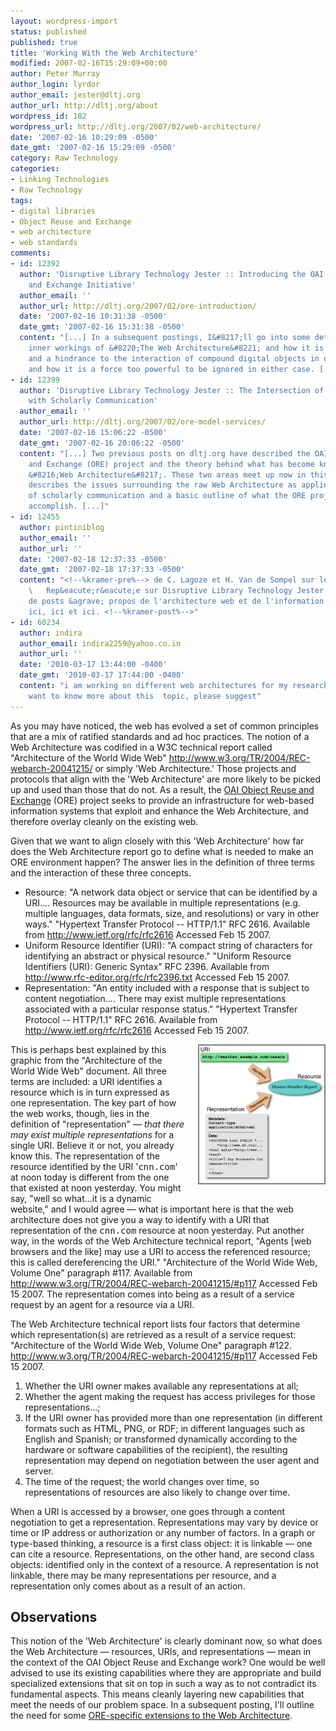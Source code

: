 ```yaml
---
layout: wordpress-import
status: published
published: true
title: 'Working With the Web Architecture'
modified: 2007-02-16T15:29:09+00:00
author: Peter Murray
author_login: lyrdor
author_email: jester@dltj.org
author_url: http://dltj.org/about
wordpress_id: 182
wordpress_url: http://dltj.org/2007/02/web-architecture/
date: '2007-02-16 10:29:09 -0500'
date_gmt: '2007-02-16 15:29:09 -0500'
category: Raw Technology
categories:
- Linking Technologies
- Raw Technology
tags:
- digital libraries
- Object Reuse and Exchange
- web architecture
- web standards
comments:
- id: 12392
  author: 'Disruptive Library Technology Jester :: Introducing the OAI Object Reuse
    and Exchange Initiative'
  author_email: ''
  author_url: http://dltj.org/2007/02/ore-introduction/
  date: '2007-02-16 10:31:38 -0500'
  date_gmt: '2007-02-16 15:31:38 -0500'
  content: "[...] In a subsequent postings, I&#8217;ll go into some detail about the
    inner workings of &#8220;The Web Architecture&#8221; and how it is both a help
    and a hindrance to the interaction of compound digital objects in our domain,
    and how it is a force too powerful to be ignored in either case. [...]"
- id: 12399
  author: 'Disruptive Library Technology Jester :: The Intersection of the Web Architecture
    with Scholarly Communication'
  author_email: ''
  author_url: http://dltj.org/2007/02/ore-model-services/
  date: '2007-02-16 15:06:22 -0500'
  date_gmt: '2007-02-16 20:06:22 -0500'
  content: "[...] Two previous posts on dltj.org have described the OAI Object Reuse
    and Exchange (ORE) project and the theory behind what has become known as the
    &#8216;Web Architecture&#8217;. These two areas meet up now in this post which
    describes the issues surrounding the raw Web Architecture as applied to a web
    of scholarly communication and a basic outline of what the ORE project hopes to
    accomplish. [...]"
- id: 12455
  author: pintiniblog
  author_email: ''
  author_url: ''
  date: '2007-02-18 12:37:33 -0500'
  date_gmt: '2007-02-18 17:37:33 -0500'
  content: "<!--%kramer-pre%--> de C. Lagoze et H. Van de Sompel sur le projet OAI-ORE.
    \   Rep&eacute;r&eacute;e sur Disruptive Library Technology Jester dans une s&eacute;rie
    de posts &agrave; propos de l'architecture web et de l'information acad&eacute;mique:
    ici, ici et ici. <!--%kramer-post%-->"
- id: 60234
  author: indira
  author_email: indira2259@yahoo.co.in
  author_url: ''
  date: '2010-03-17 13:44:00 -0400'
  date_gmt: '2010-03-17 17:44:00 -0400'
  content: "i am working on different web architectures for my research work\r\ni
    want to know more about this  topic, please suggest"
---
```

<p>As you may have noticed, the web has evolved a set of common principles that are a mix of ratified standards and ad hoc practices.  The notion of a Web Architecture was codified in a W3C technical report called "Architecture of the World Wide Web" <a href="http://www.w3.org/TR/2004/REC-webarch-20041215/" title="Architecture of the World Wide Web, Volume One">http://www.w3.org/TR/2004/REC-webarch-20041215/</a> or simply 'Web Architecture.'  Those projects and protocols that align with the 'Web Architecture' are more likely to be picked up and used than those that do not.  As a result, the <a href="http://www.openarchives.org/ore/" title="Open Archives Initiative Protocol - Object Exchange and Reuse">OAI Object Reuse and Exchange</a> (ORE) project seeks to provide an infrastructure for web-based information systems that exploit and enhance the Web Architecture, and therefore overlay cleanly on the existing web.</p>
<p>Given that we want to align closely with this 'Web Architecture' how far does the Web Architecture report go to define what is needed to make an ORE environment happen?  The answer lies in the definition of three terms and the interaction of these three concepts.</p>
<ul>
<li>Resource: "A network data object or service that can be identified by a URI.... Resources may be available in multiple representations (e.g. multiple languages, data formats, size, and resolutions) or vary in other ways." <footnote>"Hypertext Transfer Protocol -- HTTP/1.1" RFC 2616. Available from <a href="http://www.ietf.org/rfc/rfc2616" title="RFC 2616 &#039;Hypertext Transfer Protocol -- HTTP/1.1&#039;">http://www.ietf.org/rfc/rfc2616</a> Accessed Feb 15 2007.</footnote></li>
<li>Uniform Resource Identifier (URI):  "A compact string of characters for identifying an abstract or physical resource." <footnote>"Uniform Resource Identifiers (URI): Generic Syntax" RFC 2396. Available from <a href="/wp-content/uploads/2007/02/rfc2396.txt" title="RFC 2396 &#039;Uniform Resource Identifiers (URI): Generic Syntax&#039;">http://www.rfc-editor.org/rfc/rfc2396.txt</a> Accessed Feb 15 2007.</footnote></li>
<li>Representation: "An entity included with a response that is subject to content negotiation.... There may exist multiple representations associated with a particular response status." <footnote>"Hypertext Transfer Protocol -- HTTP/1.1" RFC 2616. Available from <a href="http://www.ietf.org/rfc/rfc2616" title="RFC 2616 &#039;Hypertext Transfer Protocol -- HTTP/1.1&#039;">http://www.ietf.org/rfc/rfc2616</a> Accessed Feb 15 2007.</footnote></li>
</ul>
<div style="float: right; margin: 0 0 1em 1.5em; padding 0 0 1em 1.5em; border: 2px solid grey;"><a id="p183" rel="attachment" class="imagelink" href="/article/web-architecture/illustration-shows-the-relationship-between-identifier-resource-and-representation/" title="Illustration shows the relationship between identifier, resource, and representation."><img id="image183" style="width: 200px;" src="/wp-content/uploads/2007/02/uri-res-rep.png" alt="Illustration shows the relationship between identifier, resource, and representation." /></a></div>
<p>This is perhaps best explained by this graphic from the "Architecture of the World Wide Web" document.  All three terms are included:  a URI identifies a resource which is in turn expressed as one representation.  The key part of how the web works, though, lies in the definition of "representation" &mdash; <em>that there may exist multiple representations</em> for a single URI.  Believe it or not, you already know this.  The representation of the resource identified by the URI '<tt>cnn.com</tt>' at noon today is different from the one that existed at noon yesterday.  You might say, "well so what...it is a dynamic website," and I would agree &mdash; what is important here is that the web architecture does not give you a way to identify with a URI that representation of the <tt>cnn.com</tt> resource at noon yesterday.  Put another way, in the words of the Web Architecture technical report, "Agents [web browsers and the like] may use a URI to access the referenced resource; this is called dereferencing the URI." <footnote>"Architecture of the World Wide Web, Volume One" paragraph #117.  Available from <a href="http://www.w3.org/TR/2004/REC-webarch-20041215/#p117" title="Architecture of the World Wide Web, Volume One">http://www.w3.org/TR/2004/REC-webarch-20041215/#p117</a> Accessed Feb 15 2007.</footnote>  The representation comes into being as a result of a service request by an agent for a resource via a URI.</p>
<p>The Web Architecture technical report lists four factors that determine which representation(s) are retrieved as a result of a service request: <footnote>"Architecture of the World Wide Web, Volume One" paragraph #122.  <a href="http://www.w3.org/TR/2004/REC-webarch-20041215/#p117" title="Architecture of the World Wide Web, Volume One">http://www.w3.org/TR/2004/REC-webarch-20041215/#p117</a> Accessed Feb 15 2007.</footnote></p>
<ol>
<li>Whether the URI owner makes available any representations at all;</li>
<li>Whether the agent making the request has access privileges for those representations...;</li>
<li>If the URI owner has provided more than one representation (in different formats such as HTML, PNG, or RDF; in different languages such as English and Spanish; or transformed dynamically according to the hardware or software capabilities of the recipient), the resulting representation may depend on negotiation between the user agent and server.</li>
<li>The time of the request; the world changes over time, so representations of resources are also likely to change over time.</li>
</ol>
<p>When a URI is accessed by a browser, one goes through a content negotiation to get a representation.  Representations may vary by device or time or IP address or authorization or any number of factors.  In a graph or type-based thinking, a resource is a first class object:  it is linkable &mdash; one can cite a resource. Representations, on the other hand, are second class objects:  identified only in the context of a resource. A representation is not linkable, there may be many representations per resource, and a representation only comes about as a result of an action.</p>
<h2>Observations</h2>
<p>This notion of the 'Web Architecture' is clearly dominant now, so what does the Web Architecture &mdash; resources, URIs, and representations &mdash; mean in the context of the OAI Object Reuse and Exchange work?  One would be well advised to use its existing capabilities where they are appropriate and build specialized extensions that sit on top in such a way as to not contradict its fundamental aspects.  This means cleanly layering new capabilities that meet the needs of our problem space.  In a subsequent posting, I'll outline the need for some <a href="/article/ore-model-services">ORE-specific extensions to the Web Architecture</a>.</p>
